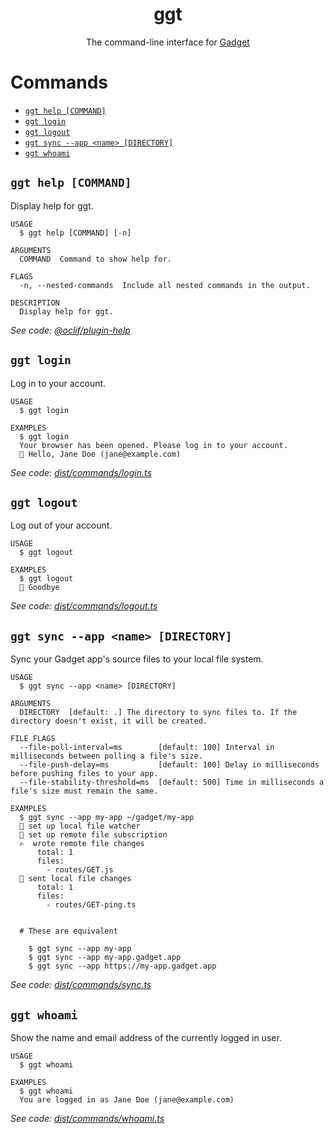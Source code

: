 <div align="center">
  <h1>ggt</h1>
  The command-line interface for <a href="https://gadget.dev">Gadget</a>
</div>

# Commands

  <!-- commands -->

- [`ggt help [COMMAND]`](#ggt-help-command)
- [`ggt login`](#ggt-login)
- [`ggt logout`](#ggt-logout)
- [`ggt sync --app <name> [DIRECTORY]`](#ggt-sync---app-name-directory)
- [`ggt whoami`](#ggt-whoami)

## `ggt help [COMMAND]`

Display help for ggt.

```
USAGE
  $ ggt help [COMMAND] [-n]

ARGUMENTS
  COMMAND  Command to show help for.

FLAGS
  -n, --nested-commands  Include all nested commands in the output.

DESCRIPTION
  Display help for ggt.
```

_See code: [@oclif/plugin-help](https://github.com/oclif/plugin-help/blob/v5.1.12/src/commands/help.ts)_

## `ggt login`

Log in to your account.

```
USAGE
  $ ggt login

EXAMPLES
  $ ggt login
  Your browser has been opened. Please log in to your account.
  👋 Hello, Jane Doe (jane@example.com)
```

_See code: [dist/commands/login.ts](gadget-inc/ggt)_

## `ggt logout`

Log out of your account.

```
USAGE
  $ ggt logout

EXAMPLES
  $ ggt logout
  👋 Goodbye
```

_See code: [dist/commands/logout.ts](gadget-inc/ggt)_

## `ggt sync --app <name> [DIRECTORY]`

Sync your Gadget app's source files to your local file system.

```
USAGE
  $ ggt sync --app <name> [DIRECTORY]

ARGUMENTS
  DIRECTORY  [default: .] The directory to sync files to. If the directory doesn't exist, it will be created.

FILE FLAGS
  --file-poll-interval=ms        [default: 100] Interval in milliseconds between polling a file's size.
  --file-push-delay=ms           [default: 100] Delay in milliseconds before pushing files to your app.
  --file-stability-threshold=ms  [default: 500] Time in milliseconds a file's size must remain the same.

EXAMPLES
  $ ggt sync --app my-app ~/gadget/my-app
  👀 set up local file watcher
  📡 set up remote file subscription
  ✍️  wrote remote file changes
      total: 1
      files:
        - routes/GET.js
  🚀 sent local file changes
      total: 1
      files:
        - routes/GET-ping.ts


  # These are equivalent

    $ ggt sync --app my-app
    $ ggt sync --app my-app.gadget.app
    $ ggt sync --app https://my-app.gadget.app
```

_See code: [dist/commands/sync.ts](gadget-inc/ggt)_

## `ggt whoami`

Show the name and email address of the currently logged in user.

```
USAGE
  $ ggt whoami

EXAMPLES
  $ ggt whoami
  You are logged in as Jane Doe (jane@example.com)
```

_See code: [dist/commands/whoami.ts](gadget-inc/ggt)_

<!-- commandsstop -->
